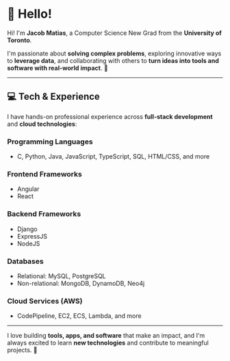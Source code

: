 # 👋 Hello!

Hi! I'm **Jacob Matias**, a Computer Science New Grad from the **University of Toronto**.  

I'm passionate about **solving complex problems**, exploring innovative ways to **leverage data**, and collaborating with others to **turn ideas into tools and software with real-world impact**. 🚀

---

## 💻 Tech & Experience

I have hands-on professional experience across **full-stack development** and **cloud technologies**:

### Programming Languages
- C, Python, Java, JavaScript, TypeScript, SQL, HTML/CSS, and more
  
### Frontend Frameworks
- Angular  
- React  

### Backend Frameworks
- Django  
- ExpressJS
- NodeJS

### Databases
- Relational: MySQL, PostgreSQL  
- Non-relational: MongoDB, DynamoDB, Neo4j  

### Cloud Services (AWS)
- CodePipeline, EC2, ECS, Lambda, and more   

---

I love building **tools, apps, and software** that make an impact, and I'm always excited to learn **new technologies** and contribute to meaningful projects. 🌟
